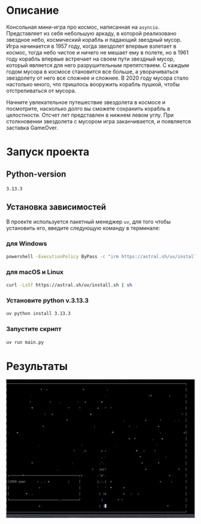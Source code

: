 # Описание
Консольная мини-игра про космос, написанная на `asyncio`. Представляет из себя небольшую аркаду, в которой реализовано звездное небо, космический корабль и падающий звездный мусор. Игра начинается в 1957 году, когда звездолет впервые взлетает в космос, тогда небо чистое и ничего не мешает ему в полете, но в 1961 году корабль впервые встречает на своем пути звездный мусор, который является для него разрушительным препятствием. С каждым годом мусора в космосе становится все больше, а уворачиваться звездолету от него все сложнее и сложнее. В 2020 году мусора стало настолько много, что пришлось вооружить корабль пушкой, чтобы отстреливаться от мусора.

Начните увлекательное путешествие звездолета в космосе и посмотрите, насколько долго вы сможете сохранить корабль в целостности. Отсчет лет представлен в нижнем левом углу. При столкновении звездолета с мусором игра заканчивается, и появляется заставка GameOver. 

# Запуск проекта

## Python-version
`3.13.3`

## Установка зависимостей
В проекте используется пакетный менеджер `uv`, для того чтобы установить его, введите следующую команду в терминале:
### для Windows

```bash
powershell -ExecutionPolicy ByPass -c "irm https://astral.sh/uv/install.ps1 | iex"
```
### для macOS и Linux

```bash
curl -LsSf https://astral.sh/uv/install.sh | sh
```
### Установите python v.3.13.3

```bash
uv python install 3.13.3
```

### Запустите скрипт

```bash
uv run main.py
```

# Результаты
![](https://github.com/zakhar-terekhov/Images/blob/main/space.gif)
